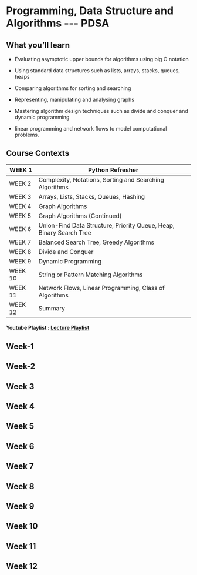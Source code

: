 # Programming, Data Structure and Algorithms --- PDSA

## What you’ll learn

* Evaluating asymptotic upper bounds for algorithms using big O notation
* Using standard data structures such as lists, arrays, stacks, queues, heaps

* Comparing algorithms for sorting and searching
* Representing, manipulating and analysing graphs

* Mastering algorithm design techniques such as divide and conquer and dynamic programming
* linear programming and network flows to model computational problems.

## Course Contexts

| WEEK 1  | Python Refresher                                                    |
| ------- | ------------------------------------------------------------------- |
| WEEK 2  | Complexity, Notations, Sorting and Searching Algorithms             |
| WEEK 3  | Arrays, Lists, Stacks, Queues, Hashing                              |
| WEEK 4  | Graph Algorithms                                                    |
| WEEK 5  | Graph Algorithms (Continued)                                        |
| WEEK 6  | Union-Find Data Structure, Priority Queue, Heap, Binary Search Tree |
| WEEK 7  | Balanced Search Tree, Greedy Algorithms                             |
| WEEK 8  | Divide and Conquer                                                  |
| WEEK 9  | Dynamic Programming                                                 |
| WEEK 10 | String or Pattern Matching Algorithms                               |
| WEEK 11 | Network Flows, Linear Programming, Class of Algorithms              |
| WEEK 12 | Summary                                                             |



#### Youtube Playlist : [Lecture Playlist](https://www.youtube.com/watch?v=G-XixYjFNnA&list=PLZ2ps__7DhBaDccbZRgiU1sHX2gZrQ-XT)

## Week-1

## Week-2

## Week 3

## Week 4

## Week 5

## Week 6

## Week 7

## Week 8

## Week 9

## Week 10

## Week 11

## Week 12

